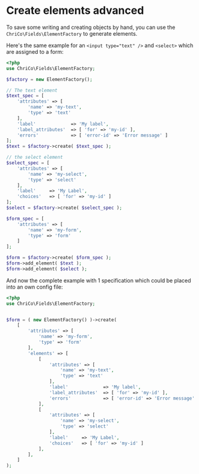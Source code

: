 # Create elements advanced
To save some writing and creating objects by hand, you can use the `ChriCo\Fields\ElementFactory` to generate elements.

Here's the same example for an `<input type="text" />` and `<select>` which are assigned to a form:

```php
<?php
use ChriCo\Fields\ElementFactory;

$factory = new ElementFactory(); 

// The text element
$text_spec = [
	'attributes' => [
		'name' => 'my-text',
		'type' => 'text'
	],
	'label'             => 'My label',
	'label_attributes'  => [ 'for' => 'my-id' ],
	'errors'            => [ 'error-id' => 'Error message' ]
];
$text = $factory->create( $text_spec );

// the select element
$select_spec = [
	'attributes' => [
		'name' => 'my-select',
		'type' => 'select' 
	],
	'label'     => 'My Label',
	'choices'   => [ 'for' => 'my-id' ]
];
$select = $factory->create( $select_spec );

$form_spec = [
	'attributes' => [
		'name' => 'my-form',
		'type' => 'form'
	]
];

$form = $factory->create( $form_spec );
$form->add_element( $text );
$form->add_element( $select );
```

And now the complete example with 1 specification which could be placed into an own config file:

```php
<?php
use ChriCo\Fields\ElementFactory;


$form = ( new ElementFactory() )->create( 
	[
		'attributes' => [
			'name' => 'my-form',
			'type' => 'form'
		],
		'elements' => [
			[
				'attributes' => [
					'name' => 'my-text',
					'type' => 'text'
				],
				'label'             => 'My label',
				'label_attributes'  => [ 'for' => 'my-id' ],
				'errors'            => [ 'error-id' => 'Error message' ]
			],
			[
				'attributes' => [
					'name' => 'my-select',
					'type' => 'select' 
				],
				'label'     => 'My Label',
				'choices'   => [ 'for' => 'my-id' ]
			],
		],
	]
);
```
